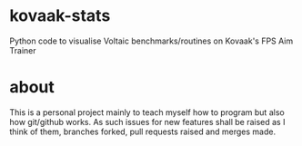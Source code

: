 # kovaak-stats
Python code to visualise Voltaic benchmarks/routines on Kovaak's FPS Aim Trainer

# about
This is a personal project mainly to teach myself how to program but also how git/github works.
As such issues for new features shall be raised as I think of them, branches forked, pull requests raised and merges made.
